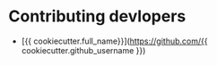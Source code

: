 # Contributing devlopers

- [{{ cookiecutter.full_name}}](https://github.com/{{ cookiecutter.github_username }})
